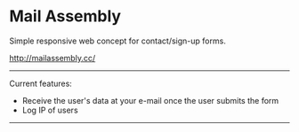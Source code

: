 # Mail Assembly

Simple responsive web concept for contact/sign-up forms.

http://mailassembly.cc/

<hr>

Current features:
- Receive the user's data at your e-mail once the user submits the form
- Log IP of users

<hr>
